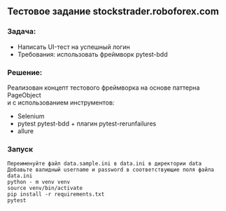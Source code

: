 ## Тестовое задание stockstrader.roboforex.com

### Задача:
* Написать UI-тест на успешный логин
* Требования: использовать фреймворк pytest-bdd

### Решение:
Реализован концепт тестового фреймворка на основе паттерна PageObject <br>
и с использованием инструментов:
* Selenium
* pytest pytest-bdd + плагин pytest-rerunfailures
* allure

### Запуск 
```
Переименуйте файл data.sample.ini в data.ini в директории data
Добавьте валидный username и password в соответствующие поля файла data.ini
python - m venv venv
source venv/bin/activate
pip install -r requirements.txt
pytest
```
